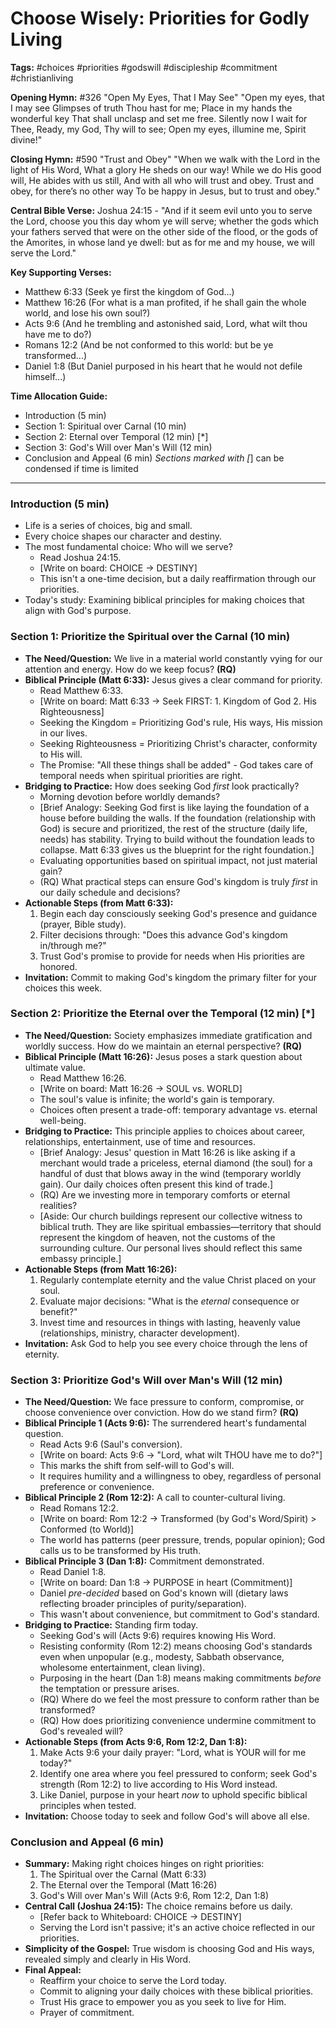 # Choose Wisely: Priorities for Godly Living

**Tags:** #choices #priorities #godswill #discipleship #commitment
#christianliving

**Opening Hymn:** #326 "Open My Eyes, That I May See" "Open my eyes, that I may
see Glimpses of truth Thou hast for me; Place in my hands the wonderful key That
shall unclasp and set me free. Silently now I wait for Thee, Ready, my God, Thy
will to see; Open my eyes, illumine me, Spirit divine!"

**Closing Hymn:** #590 "Trust and Obey" "When we walk with the Lord in the light
of His Word, What a glory He sheds on our way! While we do His good will, He
abides with us still, And with all who will trust and obey. Trust and obey, for
there’s no other way To be happy in Jesus, but to trust and obey."

**Central Bible Verse:** Joshua 24:15 - "And if it seem evil unto you to serve
the Lord, choose you this day whom ye will serve; whether the gods which your
fathers served that were on the other side of the flood, or the gods of the
Amorites, in whose land ye dwell: but as for me and my house, we will serve the
Lord."

**Key Supporting Verses:**

- Matthew 6:33 (Seek ye first the kingdom of God...)
- Matthew 16:26 (For what is a man profited, if he shall gain the whole world,
  and lose his own soul?)
- Acts 9:6 (And he trembling and astonished said, Lord, what wilt thou have me
  to do?)
- Romans 12:2 (And be not conformed to this world: but be ye transformed...)
- Daniel 1:8 (But Daniel purposed in his heart that he would not defile
  himself...)

**Time Allocation Guide:**

- Introduction (5 min)
- Section 1: Spiritual over Carnal (10 min)
- Section 2: Eternal over Temporal (12 min) [*]
- Section 3: God's Will over Man's Will (12 min)
- Conclusion and Appeal (6 min) _Sections marked with [_] can be condensed if
  time is limited

---

### Introduction (5 min)

- Life is a series of choices, big and small.
- Every choice shapes our character and destiny.
- The most fundamental choice: Who will we serve?
  - Read Joshua 24:15.
  - [Write on board: CHOICE -> DESTINY]
  - This isn't a one-time decision, but a daily reaffirmation through our
    priorities.
- Today's study: Examining biblical principles for making choices that align
  with God's purpose.

### Section 1: Prioritize the Spiritual over the Carnal (10 min)

- **The Need/Question:** We live in a material world constantly vying for our
  attention and energy. How do we keep focus? **(RQ)**
- **Biblical Principle (Matt 6:33):** Jesus gives a clear command for priority.
  - Read Matthew 6:33.
  - [Write on board: Matt 6:33 -> Seek FIRST: 1. Kingdom of God 2. His
    Righteousness]
  - Seeking the Kingdom = Prioritizing God's rule, His ways, His mission in our
    lives.
  - Seeking Righteousness = Prioritizing Christ's character, conformity to His
    will.
  - The Promise: "All these things shall be added" - God takes care of temporal
    needs when spiritual priorities are right.
- **Bridging to Practice:** How does seeking God _first_ look practically?
  - Morning devotion before worldly demands?
  - [Brief Analogy: Seeking God first is like laying the foundation of a house
    before building the walls. If the foundation (relationship with God) is
    secure and prioritized, the rest of the structure (daily life, needs) has
    stability. Trying to build without the foundation leads to collapse. Matt
    6:33 gives us the blueprint for the right foundation.]
  - Evaluating opportunities based on spiritual impact, not just material gain?
  - (RQ) What practical steps can ensure God's kingdom is truly _first_ in our
    daily schedule and decisions?
- **Actionable Steps (from Matt 6:33):**
  1.  Begin each day consciously seeking God's presence and guidance (prayer,
      Bible study).
  2.  Filter decisions through: "Does this advance God's kingdom in/through me?"
  3.  Trust God's promise to provide for needs when His priorities are honored.
- **Invitation:** Commit to making God's kingdom the primary filter for your
  choices this week.

### Section 2: Prioritize the Eternal over the Temporal (12 min) [*]

- **The Need/Question:** Society emphasizes immediate gratification and worldly
  success. How do we maintain an eternal perspective? **(RQ)**
- **Biblical Principle (Matt 16:26):** Jesus poses a stark question about
  ultimate value.
  - Read Matthew 16:26.
  - [Write on board: Matt 16:26 -> SOUL vs. WORLD]
  - The soul's value is infinite; the world's gain is temporary.
  - Choices often present a trade-off: temporary advantage vs. eternal
    well-being.
- **Bridging to Practice:** This principle applies to choices about career,
  relationships, entertainment, use of time and resources.
  - [Brief Analogy: Jesus' question in Matt 16:26 is like asking if a merchant
    would trade a priceless, eternal diamond (the soul) for a handful of dust
    that blows away in the wind (temporary worldly gain). Our daily choices
    often present this kind of trade.]
  - (RQ) Are we investing more in temporary comforts or eternal realities?
  - [Aside: Our church buildings represent our collective witness to biblical
    truth. They are like spiritual embassies—territory that should represent the
    kingdom of heaven, not the customs of the surrounding culture. Our personal
    lives should reflect this same embassy principle.]
- **Actionable Steps (from Matt 16:26):**
  1.  Regularly contemplate eternity and the value Christ placed on your soul.
  2.  Evaluate major decisions: "What is the _eternal_ consequence or benefit?"
  3.  Invest time and resources in things with lasting, heavenly value
      (relationships, ministry, character development).
- **Invitation:** Ask God to help you see every choice through the lens of
  eternity.

### Section 3: Prioritize God's Will over Man's Will (12 min)

- **The Need/Question:** We face pressure to conform, compromise, or choose
  convenience over conviction. How do we stand firm? **(RQ)**
- **Biblical Principle 1 (Acts 9:6):** The surrendered heart's fundamental
  question.
  - Read Acts 9:6 (Saul's conversion).
  - [Write on board: Acts 9:6 -> "Lord, what wilt THOU have me to do?"]
  - This marks the shift from self-will to God's will.
  - It requires humility and a willingness to obey, regardless of personal
    preference or convenience.
- **Biblical Principle 2 (Rom 12:2):** A call to counter-cultural living.
  - Read Romans 12:2.
  - [Write on board: Rom 12:2 -> Transformed (by God's Word/Spirit) > Conformed
    (to World)]
  - The world has patterns (peer pressure, trends, popular opinion); God calls
    us to be transformed by His truth.
- **Biblical Principle 3 (Dan 1:8):** Commitment demonstrated.
  - Read Daniel 1:8.
  - [Write on board: Dan 1:8 -> PURPOSE in heart (Commitment)]
  - Daniel _pre-decided_ based on God's known will (dietary laws reflecting
    broader principles of purity/separation).
  - This wasn't about convenience, but commitment to God's standard.
- **Bridging to Practice:** Standing firm today.
  - Seeking God's will (Acts 9:6) requires knowing His Word.
  - Resisting conformity (Rom 12:2) means choosing God's standards even when
    unpopular (e.g., modesty, Sabbath observance, wholesome entertainment, clean
    living).
  - Purposing in the heart (Dan 1:8) means making commitments _before_ the
    temptation or pressure arises.
  - (RQ) Where do we feel the most pressure to conform rather than be
    transformed?
  - (RQ) How does prioritizing convenience undermine commitment to God's
    revealed will?
- **Actionable Steps (from Acts 9:6, Rom 12:2, Dan 1:8):**
  1.  Make Acts 9:6 your daily prayer: "Lord, what is YOUR will for me today?"
  2.  Identify one area where you feel pressured to conform; seek God's strength
      (Rom 12:2) to live according to His Word instead.
  3.  Like Daniel, purpose in your heart _now_ to uphold specific biblical
      principles when tested.
- **Invitation:** Choose today to seek and follow God's will above all else.

### Conclusion and Appeal (6 min)

- **Summary:** Making right choices hinges on right priorities:
  1.  The Spiritual over the Carnal (Matt 6:33)
  2.  The Eternal over the Temporal (Matt 16:26)
  3.  God's Will over Man's Will (Acts 9:6, Rom 12:2, Dan 1:8)
- **Central Call (Joshua 24:15):** The choice remains before us daily.
  - [Refer back to Whiteboard: CHOICE -> DESTINY]
  - Serving the Lord isn't passive; it's an active choice reflected in our
    priorities.
- **Simplicity of the Gospel:** True wisdom is choosing God and His ways,
  revealed simply and clearly in His Word.
- **Final Appeal:**
  - Reaffirm your choice to serve the Lord today.
  - Commit to aligning your daily choices with these biblical priorities.
  - Trust His grace to empower you as you seek to live for Him.
  - Prayer of commitment.
